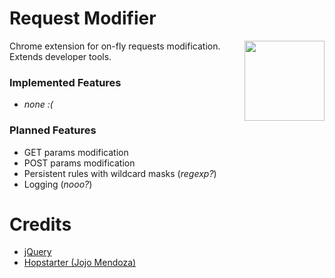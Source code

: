 # Request Modifier

<img align="right" width="128" height="128" src="https://raw.github.com/xEdelweiss/request-modifier-chrome-extension/master/img/icon128.png">

Chrome extension for on-fly requests modification. Extends developer tools.

### Implemented Features
 * _none :(_

### Planned Features
 * GET params modification
 * POST params modification
 * Persistent rules with wildcard masks (_regexp?_)
 * Logging (_nooo?_)

# Credits
 * [jQuery](http://jquery.com/)
 * [Hopstarter (Jojo Mendoza)](http://hopstarter.deviantart.com/)